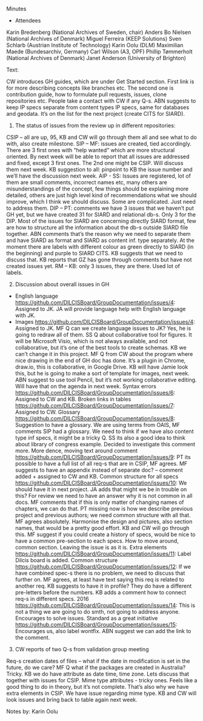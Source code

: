 Minutes

- Attendees

Karin Bredenberg (National Archives of Sweden, chair)
Anders Bo Nielsen (National Archives of Denmark)
Miguel Ferreira (KEEP Solutions)
Sven Schlarb (Austrian Institute of Technology)
Karin Oolu (DLM)
Maximilian Maede (Bundesarchiv, Germany)
Carl Wilson (A3, OPF) 
Phillip Tømmerholt (National Archives of Denmark)
Janet Anderson (University of Brighton)

Text:

CW introduces GH guides, which are under Get Started section. First link is for more describing concepts like branches etc. The second one is contribution guide, how to formulate pull requests, issues, clone repositories etc. People take a contact with CW if any Q-s. 
ABN suggests to keep IP specs separate from content types IP specs, same for databases and geodata. It’s on the list for the next project (create CITS for SIARD). 

1.	The status of issues from the review up in different repositories: 

CSIP – all are up, 95, KB and CW will go through them all and see what to do with, also create milestone. 
SIP – MF: issues are created, tied accordingly. There are 3 first ones with “help wanted” which are more structural oriented. By next week will be able to report that all issues are addressed and fixed, except 3 first ones. The 2nd one might be CSIP. Will discuss them next week. 
KB suggestion to all: pinpoint to KB the issue number and we’ll have the discussion next week. 
AIP - SS: Issues are registered, lot of them are small comments, incorrect names etc, many others are misunderstandings of the concept, few things should be explaining more detailed, others are just high level kind of recommendations what we should improve, which I think we should discuss. Some are complicated. Just need to address them. 
DIP – PT: comments we have 3 issues that we haven’t put GH yet, but we have created 31 for SIARD and relational db-s. Only 3 for the DIP. Most of the issues for SIARD are concerning directly SIARD format, few are how to structure all the information about the db-s outside SIARD file together. ABN comments that’s the reason why we need to separate them and have SIARD as format and SIARD as content inf. type separately. At the moment there are labels with different colour as green directly to SIARD (in the beginning) and purple to SIARD CITS. KB suggests that we need to discuss that. 
KB reports that GZ has gone through comments but have not created issues yet. 
RM – KB: only 3 issues, they are there. Used lot of labels. 

2.	Discussion about overall issues in GH 

- English language https://github.com/DILCISBoard/GroupDocumentation/issues/4: Assigned to JK. JA will provide language help with English language with JK.
- Images https://github.com/DILCISBoard/GroupDocumentation/issues/4: Assigned to JK.
MF Q can we create language issues to JK? Yes, he is going to redraw all of them. SS Q about collaborative tool for figures. It will be Microsoft Visio, which is not always available, and not collaborative, but it’s one of the best tools to create schemas. KB we can’t change it in this project. 
MF Q from CW about the program where nice drawing in the end of GH doc has done. It’s a plugin in Chrome, draw.io, this is collaborative, in Google Drive. KB will have Jamie look this, but he is going to make a sort of template for images, next week. ABN suggest to use tool Pencil, but it’s not working collaborative editing. Will have that on the agenda in next week.
Syntax errors https://github.com/DILCISBoard/GroupDocumentation/issues/6: Assigned to CW and KB.
Broken links in tables https://github.com/DILCISBoard/GroupDocumentation/issues/7: Assigned to CW.
Glossary https://github.com/DILCISBoard/GroupDocumentation/issues/8: Suggestion to have a glossary. We are using terms from OAIS, MF comments SIP had a glossary. We need to think if we have also content type inf specs, it might be a tricky Q. SS its also a good idea to think about library of congress example. Decided to investigate this comment more. 
More dence, moving text around comment https://github.com/DILCISBoard/GroupDocumentation/issues/9: PT its possible to have a full list of all req-s that are in CSIP, MF agrees. MF suggests to have an appendix instead of separate doc? – comment added + assigned to CW and KB.
Common structure for all specs https://github.com/DILCISBoard/GroupDocumentation/issues/10: We should have it in next project. JA adds that might we be in trouble on this? For review we need to have an answer why it is not common in all docs. MF comments that if this is only matter of changing names of chapters, we can do that. PT missing now is how we describe previous project and previous authors; we need common structure with all that. MF agrees absolutely. Harmonise the design and pictures, also section names, that would be a pretty good effort. KB and CW will go through this. MF suggest if you could create a history of specs, would be nice to have a common pre-section to each specs. How to move around, common section. Leaving the issue is as it is. 
Extra elements https://github.com/DILCISBoard/GroupDocumentation/issues/11: Label Dilcis board is added.
Common structure https://github.com/DILCISBoard/GroupDocumentation/issues/12: If we have combined spec-s there is no problem, we need to discuss that further on. MF agrees, at least have text saying this req is related to another req. KB suggests to have it in profile? They do have a different pre-letters before the numbers. KB adds a comment how to connect req-s in different specs.
2016 https://github.com/DILCISBoard/GroupDocumentation/issues/14: This is not a thing we are going to do smth, not going to address anyone. Encourages to solve issues. 
Standard as a great initiative https://github.com/DILCISBoard/GroupDocumentation/issues/15: Encourages us, also label wontfix. ABN suggest we can add the link to the comment. 

3.	CW reports of two Q-s from validation group meeting

Req-s creation dates of files – what if the date in modification is set in the future, do we care? MF Q what if the packages are created in Australia? Tricky. KB we do have attribute as date time, time zone. Lets discuss that together with issues for CSIP. 
Mime type attributes - tricky ones. Feels like a good thing to do in theory, but it’s not complete. That’s also why we have extra elements in CSIP. We have issue regarding mime type. KB and CW will look issues and bring back to table again next week. 

Notes by: Karin Oolu
